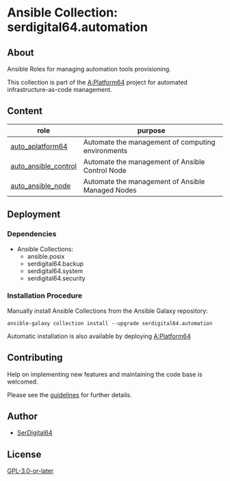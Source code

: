 # Ansible Collection: serdigital64.automation

## About

Ansible Roles for managing automation tools provisioning.

This collection is part of the [A:Platform64](https://github.com/serdigital64/aplatform64) project for automated infrastructure-as-code management.

## Content

| role                                                                                            | purpose                                           |
| ----------------------------------------------------------------------------------------------- | ------------------------------------------------- |
| [auto_aplatform64](https://aplatform64.readthedocs.io/en/latest/roles/auto_aplatform64)         | Automate the management of computing environments |
| [auto_ansible_control](https://aplatform64.readthedocs.io/en/latest/roles/auto_ansible_control) | Automate the management of Ansible Control Node   |
| [auto_ansible_node](https://aplatform64.readthedocs.io/en/latest/roles/auto_ansible_node)       | Automate the management of Ansible Managed Nodes  |

## Deployment

### Dependencies

- Ansible Collections:
  - ansible.posix
  - serdigital64.backup
  - serdigital64.system
  - serdigital64.security

### Installation Procedure

Manually install Ansible Collections from the Ansible Galaxy repository:

```shell
ansible-galaxy collection install --upgrade serdigital64.automation
```

Automatic installation is also available by deploying [A:Platform64](https://aplatform64.readthedocs.io/en/latest/#deployment)

## Contributing

Help on implementing new features and maintaining the code base is welcomed.

Please see the [guidelines](https://aplatform64.readthedocs.io/en/latest/contributing/CONTRIBUTING) for further details.

## Author

- [SerDigital64](https://serdigital64.github.io/)

## License

[GPL-3.0-or-later](https://www.gnu.org/licenses/gpl-3.0.txt)
